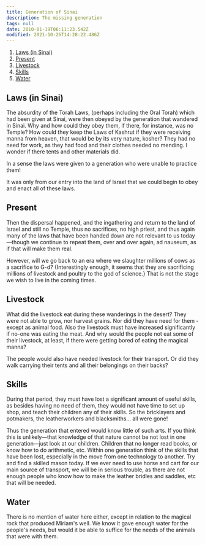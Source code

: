```yaml
---
title: Generation of Sinai
description: The missing generation
tags: null
date: 2010-01-19T06:11:23.542Z
modified: 2021-10-26T14:28:22.486Z
---
```


1. [Laws (in Sinai)](#laws-in-sinai)
2. [Present](#present)
3. [Livestock](#livestock)
4. [Skills](#skills)
5. [Water](#water)

## Laws (in Sinai)

The absurdity of the Torah Laws, (perhaps including the Oral Torah) which had been given at Sinai, were then obeyed by the generation that wandered in Sinai. Why and how could they obey them, if there, for instance, was no Temple? How could they keep the Laws of Kashrut if they were receiving manna from heaven, that would be by its very nature, kosher? They had no need for work, as they had food and their clothes needed no mending. I wonder if there tents and other materials did.

In a sense the laws were given to a generation who were unable to practice them!

It was only from our entry into the land of Israel that we could begin to obey and enact all of these laws.

## Present

Then the dispersal happened, and the ingathering and return to the land of Israel and still no Temple, thus no sacrifices, no high priest, and thus again many of the laws that have been handed down are not relevant to us today&mdash;though we continue to repeat them, over and over again, ad nauseum, as if that will make them real.

However, will we go back to an era where we slaughter millions of cows as a sacrifice to G-d? {Interestingly enough, it seems that they are sacrificing millions of livestock and poultry to the god of science.} That is not the stage we wish to live in the coming times.

## Livestock

What did the livestock eat during these wanderings in the desert? They were not able to grow, nor harvest grains. Nor did they have need for them - except as animal food. Also the livestock must have increased significantly if no-one was eating the meat. And why would the people not eat some of their livestock, at least, if there were getting bored of eating the magical manna?

The people would also have needed livestock for their transport. Or did they walk carrying their tents and all their belongings on their backs?

## Skills

During that period, they must have lost a significant amount of useful skills, as besides having no need of them, they would not have time to set up shop, and teach their children any of their skills. So the bricklayers and potmakers, the leatherworkers and blacksmiths... all were gone!

Thus the generation that entered would know little of such arts. If you think this is unlikely&mdash;that knowledge of that nature cannot be not lost in one generation&mdash;just look at our children. Children that no longer read books, or know how to do arithmetic, etc. Within one generation think of the skills that have been lost, especially in the move from one technology to another. Try and find a skilled mason today. If we ever need to use horse and cart for our main source of transport, we will be in serious trouble, as there are not enough people who know how to make the leather bridles and saddles, etc that will be needed.

## Water

There is no mention of water here either, except in relation to the magical rock that produced Miriam's well. We know it gave enough water for the people's needs, but would it be able to suffice for the needs of the animals that were with them.
